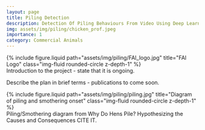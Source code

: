 ```yaml
---
layout: page
title: Piling Detection
description: Detection Of Piling Behaviours From Video Using Deep Learning Methods.
img: assets/img/piling/chicken_prof.jpeg
importance: 1
category: Commercial Animals
---
```


<div class="row">
    <div class="col-sm mt-3 mt-md-0">
        {% include figure.liquid path="assets/img/piling/FAI_logo.jpg" title="FAI Logo" class="img-fluid rounded-circle z-depth-1" %}
    </div>
	<span>Introduction to the project - state that it is ongoing.</span>
</div>

Describe the plan in brief terms - publications to come soon.

<div class="row">
    <div class="col-sm mt-3 mt-md-0">
        {% include figure.liquid path="assets/img/piling/piling.jpg" title="Diagram of piling and smothering onset" class="img-fluid rounded-circle z-depth-1" %}
    </div>
</div>
<div class="caption">
    Piling/Smothering diagram from Why Do Hens Pile? Hypothesizing the Causes and Consequences CITE IT.
</div>
